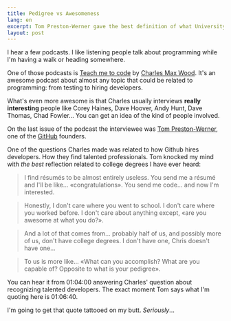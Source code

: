 ```yaml
---
title: Pedigree vs Awesomeness
lang: en
excerpt: Tom Preston-Werner gave the best definition of what University is to professionals in the programming field during his interview on the Teach me to code podcast.
layout: post
---
```


I hear a few podcasts. I like listening people talk about programming while I'm having a walk or heading somewhere.

One of those podcasts is [Teach me to code](http://teachmetocode.com/podcast) by [Charles Max Wood](http://twitter.com/cmaxw). It's an awesome podcast about almost any topic that could be related to programming: from testing to hiring developers.

What's even more awesome is that Charles usually interviews **really interesting** people like Corey Haines, Dave Hoover, Andy Hunt, Dave Thomas, Chad Fowler... You can get an idea of the kind of people involved.

On the last issue of the podcast the interviewee was [Tom Preston-Werner](http://twitter.com/mojombo), one of the [GitHub](http://github.com) founders.

One of the questions Charles made was related to how Github hires developers. How they find talented professionals. Tom knocked my mind with _the best_ reflection related to college degrees I have ever heard:

> I find résumés to be almost entirely useless. You send me a résumé and I'll be like... &laquo;congratulations&raquo;. You send me code... and now I'm interested.

> Honestly, I don't care where you went to school. I don't care where you worked before. I don't care about anything except, &laquo;are you awesome at what you do?&raquo;.

> And a lot of that comes from... probably half of us, and possibly more of us, don't have college degrees. I don't have one, Chris doesn't have one...

> To us is more like... &laquo;What can you accomplish? What are you capable of? Opposite to what is your pedigree&raquo;.

You can hear it from 01:04:00 answering Charles' question about recognizing talented developers. The exact moment Tom says what I'm quoting here is 01:06:40.

I'm going to get that quote tattooed on my butt. _Seriously_...
